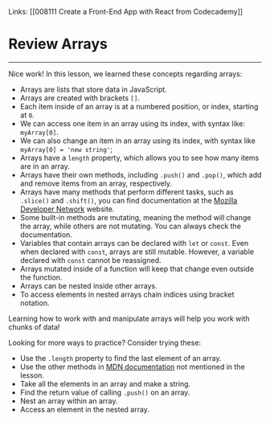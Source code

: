 Links:  [[008111 Create a Front-End App with React from Codecademy]]

# Review Arrays

---
Nice work! In this lesson, we learned these concepts regarding arrays:

-   Arrays are lists that store data in JavaScript.
-   Arrays are created with brackets `[]`.
-   Each item inside of an array is at a numbered position, or index, starting at `0`.
-   We can access one item in an array using its index, with syntax like: `myArray[0]`.
-   We can also change an item in an array using its index, with syntax like `myArray[0] = 'new string'`;
-   Arrays have a `length` property, which allows you to see how many items are in an array.
-   Arrays have their own methods, including `.push()` and `.pop()`, which add and remove items from an array, respectively.
-   Arrays have many methods that perform different tasks, such as `.slice()` and `.shift()`, you can find documentation at the [Mozilla Developer Network](https://developer.mozilla.org/en-US/docs/Web/JavaScript/Reference/Global_Objects/Array) website.
-   Some built-in methods are mutating, meaning the method will change the array, while others are not mutating. You can always check the documentation.
-   Variables that contain arrays can be declared with `let` or `const`. Even when declared with `const`, arrays are still mutable. However, a variable declared with `const` cannot be reassigned.
-   Arrays mutated inside of a function will keep that change even outside the function.
-   Arrays can be nested inside other arrays.
-   To access elements in nested arrays chain indices using bracket notation.

Learning how to work with and manipulate arrays will help you work with chunks of data!

Looking for more ways to practice? Consider trying these:

-   Use the `.length` property to find the last element of an array.
-   Use the other methods in [MDN documentation](https://developer.mozilla.org/en-US/docs/Web/JavaScript/Reference/Global_Objects/Array) not mentioned in the lesson.
-   Take all the elements in an array and make a string.
-   Find the return value of calling `.push()` on an array.
-   Nest an array within an array.
-   Access an element in the nested array.